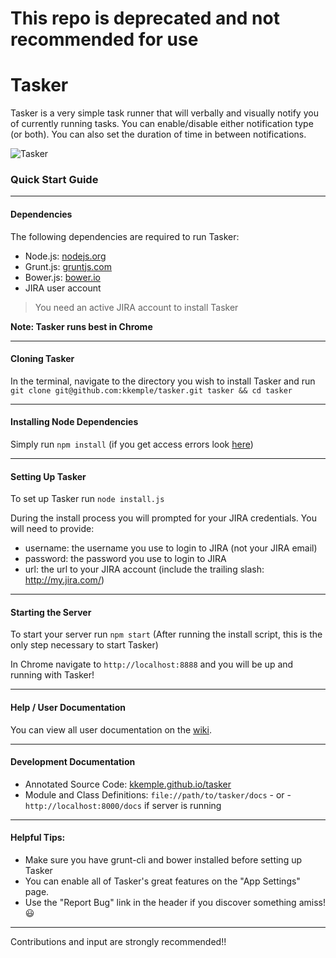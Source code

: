 # This repo is deprecated and not recommended for use

# Tasker

Tasker is a very simple task runner that will verbally and visually notify you of currently running tasks. You can enable/disable either notification type (or both). You can also set the duration of time in between notifications.

![Tasker](https://github.com/kkemple/tasker/wiki/img/tasker.gif)

### Quick Start Guide
___

#### Dependencies

The following dependencies are required to run Tasker:

- Node.js: [nodejs.org](http://nodejs.org)
- Grunt.js: [gruntjs.com](http://gruntjs.com)
- Bower.js: [bower.io](http://bower.io)
- JIRA user account

> You need an active JIRA account to install Tasker

**Note: Tasker runs best in Chrome**

___

#### Cloning Tasker

In the terminal, navigate to the directory you wish to install Tasker and run `git clone git@github.com:kkemple/tasker.git tasker && cd tasker`

___

#### Installing Node Dependencies

Simply run `npm install` (if you get access errors look [here](http://stackoverflow.com/questions/16151018/npm-throws-error-without-sudo))

___

#### Setting Up Tasker

To set up Tasker run `node install.js`

During the install process you will prompted for your JIRA credentials. You will need to provide:

- username: the username you use to login to JIRA (not your JIRA email)
- password: the password you use to login to JIRA
- url: the url to your JIRA account (include the trailing slash: http://my.jira.com/)

___

#### Starting the Server

To start your server run `npm start` (After running the install script, this is the only step necessary to start Tasker)

In Chrome navigate to `http://localhost:8888` and you will be up and running with Tasker!

___

#### Help / User Documentation

You can view all user documentation on the [wiki](https://github.com/kkemple/tasker/wiki/Overview).

___

#### Development Documentation

- Annotated Source Code: [kkemple.github.io/tasker](http://kkemple.github.io/tasker)
- Module and Class Definitions: `file://path/to/tasker/docs` - or - `http://localhost:8000/docs` if server is running

___

#### Helpful Tips:

- Make sure you have grunt-cli and bower installed before setting up Tasker
- You can enable all of Tasker's great features on the "App Settings" page.
- Use the "Report Bug" link in the header if you discover something amiss! :smiley:

___

Contributions and input are strongly recommended!!
